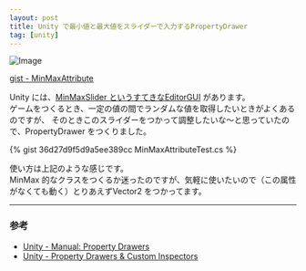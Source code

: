```yaml
---
layout: post
title: Unity で最小値と最大値をスライダーで入力するPropertyDrawer
tag: [unity]
---
```


![Image](https://dl.dropboxusercontent.com/u/18856747/Screenshot/20150327_1.png)

[gist - MinMaxAttribute](https://gist.github.com/uranuno/36d27d9f5d9a5ee389cc)

Unity には、[MinMaxSlider というすてきなEditorGUI](http://docs.unity3d.com/ScriptReference/EditorGUILayout.MinMaxSlider.html) があります。  
ゲームをつくるとき、一定の値の間でランダムな値を取得したいときがよくあるのですが、
そのときこのスライダーをつかって調整したいな〜と思っていたので、PropertyDrawer をつくりました。  

<!-- more -->

{% gist 36d27d9f5d9a5ee389cc MinMaxAttributeTest.cs %}

使い方は上記のような感じです。  
MinMax 的なクラスをつくるか迷ったのですが、気軽に使いたいので（この属性がなくても動く）とりあえずVector2 をつかってます。

- - -

### 参考
- [Unity - Manual: Property Drawers](http://docs.unity3d.com/Manual/editor-PropertyDrawers.html)
- [Unity - Property Drawers & Custom Inspectors](https://unity3d.com/learn/tutorials/modules/intermediate/live-training-archive/property-drawers-custom-inspectors)
